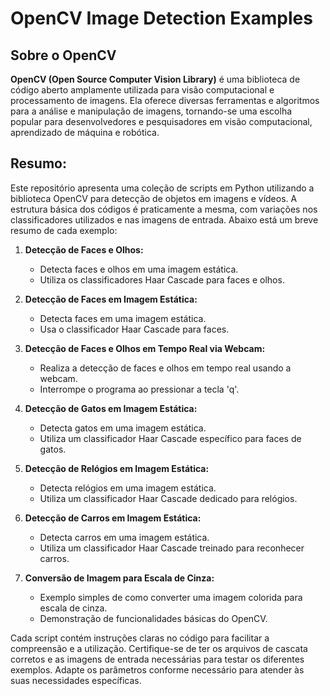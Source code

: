# OpenCV Image Detection Examples

## Sobre o OpenCV

**OpenCV (Open Source Computer Vision Library)** é uma biblioteca de código aberto amplamente utilizada para visão computacional e processamento de imagens. Ela oferece diversas ferramentas e algoritmos para a análise e manipulação de imagens, tornando-se uma escolha popular para desenvolvedores e pesquisadores em visão computacional, aprendizado de máquina e robótica.

## Resumo:

Este repositório apresenta uma coleção de scripts em Python utilizando a biblioteca OpenCV para detecção de objetos em imagens e vídeos. A estrutura básica dos códigos é praticamente a mesma, com variações nos classificadores utilizados e nas imagens de entrada. Abaixo está um breve resumo de cada exemplo:

1. **Detecção de Faces e Olhos:**
   - Detecta faces e olhos em uma imagem estática.
   - Utiliza os classificadores Haar Cascade para faces e olhos.

2. **Detecção de Faces em Imagem Estática:**
   - Detecta faces em uma imagem estática.
   - Usa o classificador Haar Cascade para faces.

3. **Detecção de Faces e Olhos em Tempo Real via Webcam:**
   - Realiza a detecção de faces e olhos em tempo real usando a webcam.
   - Interrompe o programa ao pressionar a tecla 'q'.

4. **Detecção de Gatos em Imagem Estática:**
   - Detecta gatos em uma imagem estática.
   - Utiliza um classificador Haar Cascade específico para faces de gatos.

5. **Detecção de Relógios em Imagem Estática:**
   - Detecta relógios em uma imagem estática.
   - Utiliza um classificador Haar Cascade dedicado para relógios.

6. **Detecção de Carros em Imagem Estática:**
   - Detecta carros em uma imagem estática.
   - Utiliza um classificador Haar Cascade treinado para reconhecer carros.

7. **Conversão de Imagem para Escala de Cinza:**
   - Exemplo simples de como converter uma imagem colorida para escala de cinza.
   - Demonstração de funcionalidades básicas do OpenCV.

Cada script contém instruções claras no código para facilitar a compreensão e a utilização. Certifique-se de ter os arquivos de cascata corretos e as imagens de entrada necessárias para testar os diferentes exemplos. Adapte os parâmetros conforme necessário para atender às suas necessidades específicas.
